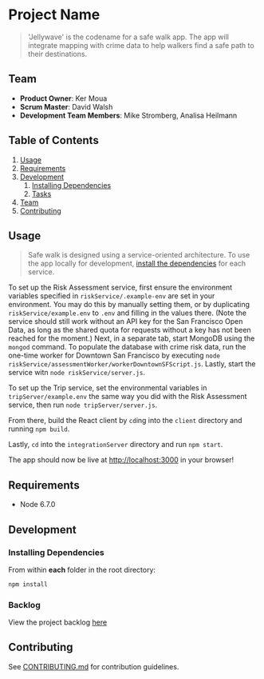 # Project Name

> 'Jellywave' is the codename for a safe walk app. The app will
integrate mapping with crime data to help walkers find a safe path to their destinations.

## Team

  - __Product Owner__: Ker Moua
  - __Scrum Master__: David Walsh
  - __Development Team Members__: Mike Stromberg, Analisa Heilmann

## Table of Contents

1. [Usage](#Usage)
1. [Requirements](#requirements)
1. [Development](#development)
    1. [Installing Dependencies](#installing-dependencies)
    1. [Tasks](#tasks)
1. [Team](#team)
1. [Contributing](#contributing)

## Usage

> Safe walk is designed using a service-oriented architecture. To use the app locally for
development, [install the dependencies](#installing-dependencies) for each service.

To set up the Risk Assessment service, first ensure the environment variables specified in
`riskService/.example-env` are set in your environment. You may do this by manually setting them,
or by duplicating `riskService/example.env` to `.env` and filling
in the values there. (Note the service should still work without an API key for the San Francisco
Open Data, as long as the shared quota for requests without a key has not been reached for the
moment.) Next, in a separate tab, start MongoDB using the `mongod` command.
To populate the database with crime risk data, run the one-time worker for Downtown San Francisco
by executing `node riskService/assessmentWorker/workerDowntownSFScript.js`. Lastly, start the
service witn `node riskService/server.js`.

To set up the Trip service, set the environmental variables in `tripServer/example.env` the same
way you did with the Risk Assessment service, then run `node tripServer/server.js`.

From there, build the React client by `cd`ing into the `client` directory and running
`npm build`.

Lastly, `cd` into the `integrationServer` directory and run `npm start`.

The app should now be live at [http://localhost:3000](http://localhost:3000)
in your browser! 

## Requirements

- Node 6.7.0

## Development

### Installing Dependencies

From within **each** folder in the root directory:

```sh
npm install
```

### Backlog

View the project backlog [here](https://waffle.io/sharkbox-labs/jellywave)


## Contributing

See [CONTRIBUTING.md](CONTRIBUTING.md) for contribution guidelines.
